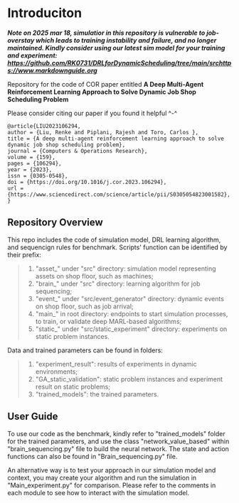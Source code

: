 # Introduciton

***Note on 2025 mar 18, simulatior in this repository is vulnerable to job-overstay which leads to training instability and failure, and no longer maintained. Kindly consider using our latest sim model for your training and experiment: <https://github.com/RK0731/DRLforDynamicScheduling/tree/main/srchttps://www.markdownguide.org>***

Repository for the code of COR paper entitled **A Deep Multi-Agent Reinforcement Learning Approach to Solve Dynamic Job Shop Scheduling Problem**

Please consider citing our paper if you found it helpful ^-^

    @article{LIU2023106294,
    author = {Liu, Renke and Piplani, Rajesh and Toro, Carlos },
    title = {A deep multi-agent reinforcement learning approach to solve dynamic job shop scheduling problem},
    journal = {Computers & Operations Research},
    volume = {159},
    pages = {106294},
    year = {2023},
    issn = {0305-0548},
    doi = {https://doi.org/10.1016/j.cor.2023.106294},
    url = {https://www.sciencedirect.com/science/article/pii/S0305054823001582},
    }

## Repository Overview

This repo includes the code of simulation model, DRL learning algorithm, and sequencign rules for benchmark. Scripts' function can be identified by their prefix:
> 1. "asset_" under "src" directory: simulation model representing assets on shop floor, such as machines;
> 2. "brain_" under "src" directory: learning algorithm for job sequencing;
> 3. "event_" under "src/event_generator" directory: dynamic events on shop floor, such as job arrival;
> 4. "main_" in root directory: endpoints to start simulation processes, to train, or validate deep MARL-based algorithms;
> 5. "static_" under "src/static_experiment" directory: experiments on static problem instances.

Data and trained parameters can be found in folders:
> 1. "experiment_result": results of experiments in dynamic environments;
> 2. "GA_static_validation": static problem instances and experiment result on static problems;
> 3. "trained_models": the trained parameters.

## User Guide

To use our code as the benchmark, kindly refer to "trained_models" folder for the trained parameters, and use the class "network_value_based" within "brain_sequencing.py" file to build the neural network. The state and action functions can also be found in "Brain_sequencing.py" file.

An alternative way is to test your approach in our simulation model and context, you may create your algorithm and run the simulation in "Main_experiment.py" for comparison. Please refer to the comments in each module to see how to interact with the simulation model.
